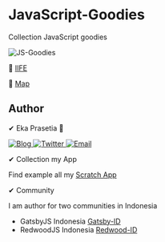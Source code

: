 # JavaScript-Goodies
Collection JavaScript goodies

<img src="https://img.shields.io/badge/JavaScript-Goodies-Blue" alt="JS-Goodies" />

🔎 [IIFE](https://github.com/ekaone/JavaScript-Goodies/blob/master/iife.js)

🔎 [Map](https://github.com/ekaone/JavaScript-Goodies/blob/master/map.js)

## Author
✔ Eka Prasetia 🤵

<a href="https://www.ekaprasetia.com/">
  <img src="https://img.shields.io/badge/Writer-Blog-orange" alt="Blog" />
</a>

<a href="https://twitter.com/dannyeka">
  <img src="https://img.shields.io/badge/Tweet-Twitter-blue" alt="Twitter" />
</a>

<a href="mailto:ekaone3033@gmail.com">
  <img src="https://img.shields.io/badge/Email-ekaone3033@gmail.com-yellow" alt="Email" />
</a>

✔ Collection my App

Find example all my [Scratch App](https://twolevel.net)

✔ Community

I am author for two communities in Indonesia
- GatsbyJS Indonesia [Gatsby-ID](https://gatsbyjs.id)
- RedwoodJS Indonesia [Redwood-ID](https://redwoodjs.id)

